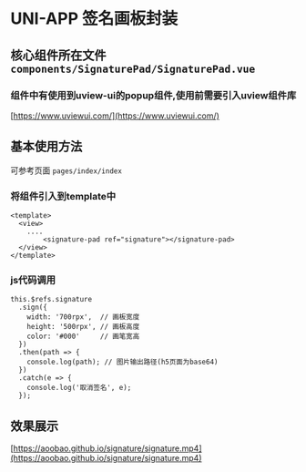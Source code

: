 # UNI-APP 签名画板封装

## 核心组件所在文件 `components/SignaturePad/SignaturePad.vue`
### 组件中有使用到uview-ui的popup组件,使用前需要引入uview组件库
[https://www.uviewui.com/](https://www.uviewui.com/)

## 基本使用方法
可参考页面 `pages/index/index`

### 将组件引入到template中

````
<template>
  <view>
    ....
		<signature-pad ref="signature"></signature-pad>
  </view> 
</template>

````

### js代码调用
````
this.$refs.signature
  .sign({
    width: '700rpx',  // 画板宽度
    height: '500rpx', // 画板高度
    color: '#000'     // 画笔宽高
  })
  .then(path => {
    console.log(path); // 图片输出路径(h5页面为base64)
  })
  .catch(e => {
    console.log('取消签名', e);
  });

````

## 效果展示
[https://aoobao.github.io/signature/signature.mp4](https://aoobao.github.io/signature/signature.mp4)
